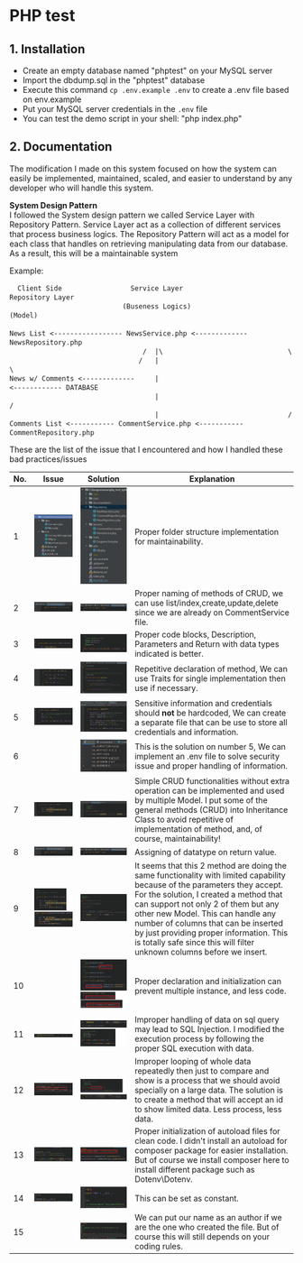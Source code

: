 # PHP test

## 1. Installation

- Create an empty database named "phptest" on your MySQL server
- Import the dbdump.sql in the "phptest" database
- Execute this command  `cp .env.example .env` to create a .env file based on env.example
- Put your MySQL server credentials in the `.env` file
- You can test the demo script in your shell: "php index.php"

## 2. Documentation

The modification I made on this system focused on how the system can easily be implemented,
maintained, scaled, and easier to understand by any developer who will handle this system.

**System Design Pattern** <br>
I followed the System design pattern we called Service Layer with Repository Pattern.
Service Layer act as a collection of different services that process business logics.
The Repository Pattern will act as a model for each class that handles on retrieving
manipulating data from our database. As a result, this will be a maintainable system

Example:
                                
      Client Side                 Service Layer                   Repository Layer            
                                (Buseness Logics)                     (Model) 
            
    News List <----------------- NewsService.php <------------- NewsRepository.php           
                                     /  |\                               \
                                    /   |                                 \
    News w/ Comments <-------------     |                                  <------------ DATABASE
                                        |                                 /         
                                        |                                /
    Comments List <----------- CommentService.php <----------- CommentRepository.php     



These are the list of the issue that I encountered and how I handled these bad practices/issues

|No.|Issue|Solution|Explanation|
|---|---|---|---|
|1|![](documentation/1.png)|![](documentation/1s.png)| Proper folder structure implementation for maintainability.|
|2| ![](documentation/2.png)  |  ![](documentation/2s.png) |  Proper naming of methods of CRUD, we can use list/index,create,update,delete since we are already on CommentService file. |
|3| ![](documentation/3.png)  | ![](documentation/3s.png)  | Proper code blocks, Description, Parameters and Return with data types indicated is better.  |
|4|  ![](documentation/4.png) |  ![](documentation/4s.png) | Repetitive declaration of method, We can use Traits for single implementation then use if necessary.    |
|5| ![](documentation/5.png)  | ![](documentation/5s.png)  |  Sensitive information and credentials should **not** be hardcoded, We can create a separate file that can be use to store all credentials and information. |
|6|   |  ![](documentation/6s.png) | This is the solution on number 5, We can implement an .env file to solve security issue and proper handling of information.  |
|7|  ![](documentation/7.png) | ![](documentation/7s.png)  |  Simple CRUD functionalities without extra operation can be implemented and used by multiple Model. I put some of the general methods (CRUD) into Inheritance Class to avoid repetitive of implementation of method, and, of course, maintainability!|
|8| ![](documentation/2.png) |![](documentation/2s.png) | Assigning of datatype on return value. |
|9| ![](documentation/9.png) | ![](documentation/9s.png)| It seems that this 2 method are doing the same functionality with limited capability because of the parameters they accept. For the solution, I created a method that can support not only 2 of them but any other new Model. This can handle any number of columns that can be inserted by just providing proper information. This is totally safe since this will filter unknown columns before we insert.|
|10|  | ![](documentation/10s.png)| Proper declaration and initialization can prevent multiple instance, and less code. |
|11| ![](documentation/11.png) | ![](documentation/11s.png)| Improper handling of data on sql query may lead to SQL Injection. I modified the execution process by following the proper SQL execution with data. |
|12| ![](documentation/12.png) | ![](documentation/12s.png)| Improper looping of whole data repeatedly then just to compare and show is a process that we should avoid specially on a large data. The solution is to create a method that will accept an id to show limited data. Less process, less data. |
|13| ![](documentation/13.png) | ![](documentation/13s.png)| Proper initialization of autoload files for clean code. I didn't install an autoload for composer package for easier installation. But of course we install composer here to install different package such as Dotenv\Dotenv. |
|14| ![](documentation/14.png) |![](documentation/14s.png) | This can be set as constant. |
|15|  |![](documentation/15s.png) | We can put our name as an author if we are the one who created the file. But of course this will still depends on your coding rules.|



